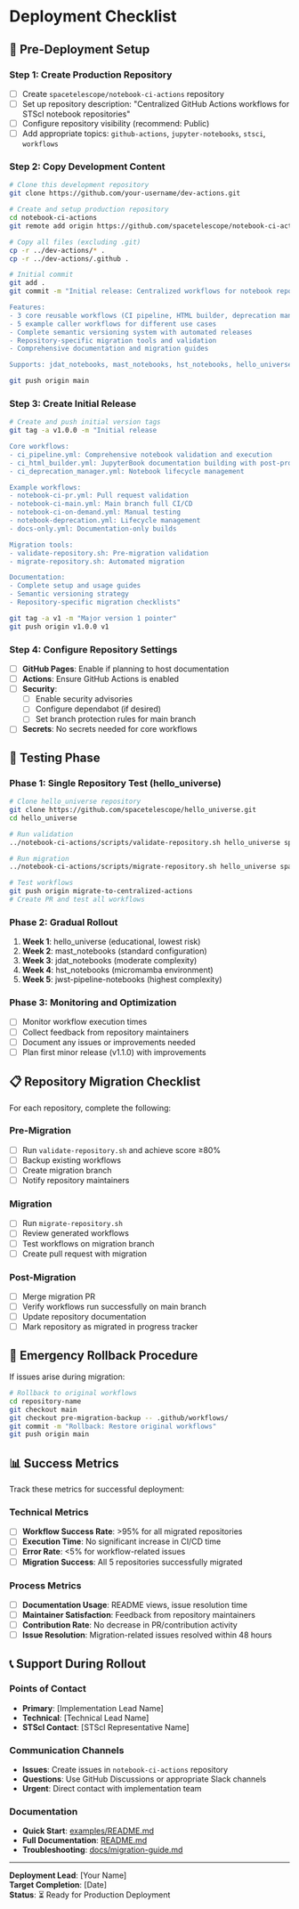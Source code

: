 # Deployment Checklist

## 🚀 Pre-Deployment Setup

### Step 1: Create Production Repository
- [ ] Create `spacetelescope/notebook-ci-actions` repository
- [ ] Set up repository description: "Centralized GitHub Actions workflows for STScI notebook repositories"
- [ ] Configure repository visibility (recommend: Public)
- [ ] Add appropriate topics: `github-actions`, `jupyter-notebooks`, `stsci`, `workflows`

### Step 2: Copy Development Content
```bash
# Clone this development repository
git clone https://github.com/your-username/dev-actions.git

# Create and setup production repository
cd notebook-ci-actions
git remote add origin https://github.com/spacetelescope/notebook-ci-actions.git

# Copy all files (excluding .git)
cp -r ../dev-actions/* .
cp -r ../dev-actions/.github .

# Initial commit
git add .
git commit -m "Initial release: Centralized workflows for notebook repositories

Features:
- 3 core reusable workflows (CI pipeline, HTML builder, deprecation manager)
- 5 example caller workflows for different use cases
- Complete semantic versioning system with automated releases
- Repository-specific migration tools and validation
- Comprehensive documentation and migration guides

Supports: jdat_notebooks, mast_notebooks, hst_notebooks, hello_universe, jwst-pipeline-notebooks"

git push origin main
```

### Step 3: Create Initial Release
```bash
# Create and push initial version tags
git tag -a v1.0.0 -m "Initial release

Core workflows:
- ci_pipeline.yml: Comprehensive notebook validation and execution
- ci_html_builder.yml: JupyterBook documentation building with post-processing
- ci_deprecation_manager.yml: Notebook lifecycle management

Example workflows:
- notebook-ci-pr.yml: Pull request validation
- notebook-ci-main.yml: Main branch full CI/CD
- notebook-ci-on-demand.yml: Manual testing
- notebook-deprecation.yml: Lifecycle management
- docs-only.yml: Documentation-only builds

Migration tools:
- validate-repository.sh: Pre-migration validation
- migrate-repository.sh: Automated migration

Documentation:
- Complete setup and usage guides
- Semantic versioning strategy
- Repository-specific migration checklists"

git tag -a v1 -m "Major version 1 pointer"
git push origin v1.0.0 v1
```

### Step 4: Configure Repository Settings
- [ ] **GitHub Pages**: Enable if planning to host documentation
- [ ] **Actions**: Ensure GitHub Actions is enabled
- [ ] **Security**: 
  - [ ] Enable security advisories
  - [ ] Configure dependabot (if desired)
  - [ ] Set branch protection rules for main branch
- [ ] **Secrets**: No secrets needed for core workflows

## 🧪 Testing Phase

### Phase 1: Single Repository Test (hello_universe)
```bash
# Clone hello_universe repository
git clone https://github.com/spacetelescope/hello_universe.git
cd hello_universe

# Run validation
../notebook-ci-actions/scripts/validate-repository.sh hello_universe spacetelescope

# Run migration
../notebook-ci-actions/scripts/migrate-repository.sh hello_universe spacetelescope

# Test workflows
git push origin migrate-to-centralized-actions
# Create PR and test all workflows
```

### Phase 2: Gradual Rollout
1. **Week 1**: hello_universe (educational, lowest risk)
2. **Week 2**: mast_notebooks (standard configuration)  
3. **Week 3**: jdat_notebooks (moderate complexity)
4. **Week 4**: hst_notebooks (micromamba environment)
5. **Week 5**: jwst-pipeline-notebooks (highest complexity)

### Phase 3: Monitoring and Optimization
- [ ] Monitor workflow execution times
- [ ] Collect feedback from repository maintainers
- [ ] Document any issues or improvements needed
- [ ] Plan first minor release (v1.1.0) with improvements

## 📋 Repository Migration Checklist

For each repository, complete the following:

### Pre-Migration
- [ ] Run `validate-repository.sh` and achieve score ≥80%
- [ ] Backup existing workflows
- [ ] Create migration branch
- [ ] Notify repository maintainers

### Migration
- [ ] Run `migrate-repository.sh` 
- [ ] Review generated workflows
- [ ] Test workflows on migration branch
- [ ] Create pull request with migration

### Post-Migration
- [ ] Merge migration PR
- [ ] Verify workflows run successfully on main branch
- [ ] Update repository documentation
- [ ] Mark repository as migrated in progress tracker

## 🔧 Emergency Rollback Procedure

If issues arise during migration:

```bash
# Rollback to original workflows
cd repository-name
git checkout main
git checkout pre-migration-backup -- .github/workflows/
git commit -m "Rollback: Restore original workflows"
git push origin main
```

## 📊 Success Metrics

Track these metrics for successful deployment:

### Technical Metrics
- [ ] **Workflow Success Rate**: >95% for all migrated repositories
- [ ] **Execution Time**: No significant increase in CI/CD time
- [ ] **Error Rate**: <5% for workflow-related issues
- [ ] **Migration Success**: All 5 repositories successfully migrated

### Process Metrics  
- [ ] **Documentation Usage**: README views, issue resolution time
- [ ] **Maintainer Satisfaction**: Feedback from repository maintainers
- [ ] **Contribution Rate**: No decrease in PR/contribution activity
- [ ] **Issue Resolution**: Migration-related issues resolved within 48 hours

## 📞 Support During Rollout

### Points of Contact
- **Primary**: [Implementation Lead Name]
- **Technical**: [Technical Lead Name]  
- **STScI Contact**: [STScI Representative Name]

### Communication Channels
- **Issues**: Create issues in `notebook-ci-actions` repository
- **Questions**: Use GitHub Discussions or appropriate Slack channels
- **Urgent**: Direct contact with implementation team

### Documentation
- **Quick Start**: [examples/README.md](examples/README.md)
- **Full Documentation**: [README.md](README.md)
- **Troubleshooting**: [docs/migration-guide.md](docs/migration-guide.md)

---

**Deployment Lead**: [Your Name]  
**Target Completion**: [Date]  
**Status**: ⏳ Ready for Production Deployment
